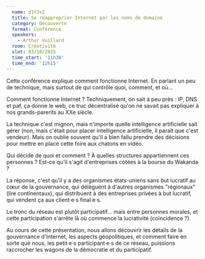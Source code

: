 ```yaml
---
  name: d1t3s2
  title: Se réapproprier Internet par les noms de domaine
  category: Découverte
  format: Conférence
  speakers: 
    - Arthur Vuillard
  room: Créativité
  slot: 03/10/2025
  time_start: '11h30'
  time_end: '12h15'
---
```

Cette conférence explique comment fonctionne Internet. En parlant un peu de technique, mais surtout de qui contrôle quoi, comment, et où…

Comment fonctionne Internet ? Techniquement, on sait à peu près : IP, DNS et paf, ça donne le web, ce truc décentralisé qu'on ne savait pas expliquer à nos grands-parents au XXe siècle.

La technique c'est mignon, mais n'importe quelle intelligence artificielle sait gérer (non, mais c'était pour placer intelligence artificielle, il paraît que c'est vendeur). Mais on oublie souvent qu'il a bien fallu prendre des décisions pour mettre en place cette foire aux chatons en vidéo.

Qui décide de quoi et comment ? À quelles structures appartiennent ces personnes ? Est-ce qu'il s'agit d'entreprises cotées à la bourse du Wakanda ?

La réponse, c'est qu'il y a des organismes états-uniens sans but lucratif au cœur de la gouvernance, qui délèguent à d'autres organismes "régionaux" (lire continentaux), qui distribuent à des entreprises privées à but lucratif, qui vendent ça aux client·e·s final·e·s.

Le tronc du réseau est plutôt participatif… mais entre personnes morales, et cette participation s'arrête là où commence la lucrativité (coïncidence ?).

Au cours de cette présentation, nous allons découvrir les détails de la gouvernance d'Internet, les aspects géopolitiques, et comment faire en sorte que nous, les petit·e·s participant·e·s de ce réseau, puissions raccrocher les wagons de la démocratie et du participatif.
